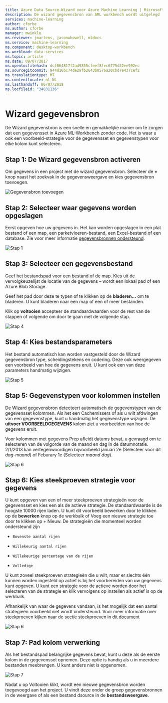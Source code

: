 ```yaml
---
title: Azure Data Source-Wizard voor Azure Machine Learning | Microsoft Docs
description: De wizard gegevensbron van AML workbench wordt uitgelegd
services: machine-learning
author: cforbe
ms.author: cforbe
manager: mwinkle
ms.reviewer: jmartens, jasonwhowell, mldocs
ms.service: machine-learning
ms.component: desktop-workbench
ms.workload: data-services
ms.topic: article
ms.date: 09/07/2017
ms.openlocfilehash: dcf064817f2ad9855cfeef8fec6775d32ee992ec
ms.sourcegitcommit: 944d16bc74de29fb2643b0576a20cbd7e437cef2
ms.translationtype: MT
ms.contentlocale: nl-NL
ms.lasthandoff: 06/07/2018
ms.locfileid: "34831136"
---
```

# <a name="data-source-wizard"></a>Wizard gegevensbron #

De Wizard gegevensbron is een snelle en gemakkelijke manier om te zorgen dat een gegevensset in Azure ML-Workbench zonder code. Het is waar u ook een voorbeeld-strategie voor de gegevensset en gegevenstypen voor elke kolom kunt selecteren. 

## <a name="step-1-trigger-the-data-source-wizard"></a>Stap 1: De Wizard gegevensbron activeren ## 

Om gegevens in een project met de wizard gegevensbron. Selecteer de **+** knop naast het zoekvak in de gegevensweergave en kies gegevensbron toevoegen. 

![Gegevensbron toevoegen](media/data-source-wizard/add-data-source.png)

## <a name="step-2-select-where-data-is-stored"></a>Stap 2: Selecteer waar gegevens worden opgeslagen ##
Eerst opgeven hoe uw gegevens in. Het kan worden opgeslagen in een plat bestand of een map, een parketvloeren-bestand, een Excel-bestand of een database. Zie voor meer informatie [gegevensbronnen ondersteund](data-prep-appendix2-supported-data-sources.md).

![Stap 1](media/data-source-wizard/step1.png)

## <a name="step-3-select-data-file"></a>Stap 3: Selecteer een gegevensbestand ##
Geef het bestandspad voor een bestand of de map. Kies uit de vervolgkeuzelijst de locatie van de gegevens – wordt een lokaal pad of een Azure Blob Storage. 

Geef het pad door deze te typen of te klikken op de **bladeren...** om te bladeren. U kunt bladeren naar een map of een of meer bestanden.

Klik op **voltooien** accepteer de standaardwaarden voor de rest van de stappen of volgende om door te gaan met de volgende stap.


![Stap 4](media/data-source-wizard/step2.png)

## <a name="step-4-choose-file-parameters"></a>Stap 4: Kies bestandsparameters ##

Het bestand automatisch kan worden vastgesteld door de Wizard gegevensbron type, scheidingstekens en codering. Deze ook weergegeven een voorbeeld van hoe de gegevens eruit. U kunt ook een van deze parameters handmatig wijzigen. 

![Stap 5](media/data-source-wizard/step3.png)

## <a name="step-5-set-data-types-for-columns"></a>Stap 5: Gegevenstypen voor kolommen instellen ##

De Wizard gegevensbron detecteert automatisch de gegevenstypen van de gegevensset kolommen. Als het een Cachemissers of als u wilt afdwingen van een gegevenstype, kunt u handmatig het gegevenstype wijzigen. De **uitvoer VOORBEELDGEGEVENS** kolom ziet u voorbeelden van hoe de gegevens eruit.

Voor kolommen met gegevens Prep afleidt datums bevat, u gevraagd om te selecteren van de volgorde van de maand en dag in de datumnotatie. 2/1/2013 kan vertegenwoordigen bijvoorbeeld januari 2e (Selecteer voor dit *dag-maand*) of Feburary 1e (Selecteer *maand dag*).

![Stap 6](media/data-source-wizard/step4.png)

## <a name="step-6-choose-sampling-strategy-for-data"></a>Stap 6: Kies steekproeven strategie voor gegevens ##

U kunt opgeven van een of meer steekproeven strategieën voor de gegevensset en kies een als de actieve strategie. De standaardwaarde is de hoogste 10000 rijen laden. U kunt dit voorbeeld bewerken door te klikken op de **bewerken** knop op de werkbalk of Voeg een nieuwe strategie toe door te klikken op + Nieuw. De strategieën die momenteel worden ondersteund zijn

-     Bovenste aantal rijen
-     Willekeurig aantal rijen
-     Willekeurige percentage van de rijen
-     Volledige

U kunt zoveel steekproeven strategieën die u wilt, maar er slechts één kunnen worden ingesteld op actief is bij het voorbereiden van uw gegevens kunt opgeven. U kunt een strategie voor de actieve worden door het selecteren van de strategie en klik vervolgens op instellen als actief is op de werkbalk.

Afhankelijk van waar de gegevens vandaan, is het mogelijk dat een aantal strategieën voorbeeld niet wordt ondersteund. Voor meer informatie over steekproeven kijken naar de sectie steekproeven in [dit document](data-prep-user-guide.md) 

![Stap 6](media/data-source-wizard/step5.png)

## <a name="step-7-path-column-handling"></a>Stap 7: Pad kolom verwerking ##

Als het bestandspad belangrijke gegevens bevat, kunt u deze als de eerste kolom in de gegevensset opnemen. Deze optie is handig als u in meerdere bestanden meebrengen. U kunt anders niet is opgenomen.

![Stap 7](media/data-source-wizard/step6.png)

Nadat u op Voltooien klikt, wordt een nieuwe gegevensbron worden toegevoegd aan het project. U vindt deze onder de groep gegevensbronnen in de weergave of als een bestand dsource in de **bestandsweergave**.
